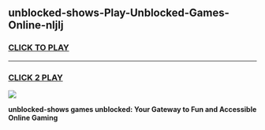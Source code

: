 
## unblocked-shows-Play-Unblocked-Games-Online-nljlj
<h3>
<a href="https://premium76.site?title=unblocked-shows&ref=25A">CLICK TO PLAY</a></h3>
<hr>

<h3>
<a href="https://premium76.site?title=unblocked-shows&ref=25A">CLICK 2 PLAY</a>
  
</h3>

<a href="https://premium76.site?title=unblocked-shows&ref=25A"><img src="https://clearcache.store/games.png"></a>


**unblocked-shows games unblocked: Your Gateway to Fun and Accessible Online Gaming**
